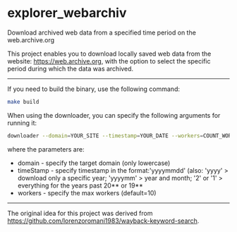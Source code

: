 # explorer_webarchiv
Download archived web data from a specified time period on the web.archive.org

This project enables you to download locally saved web data from the website: https://web.archive.org, with the option to select the specific period during which the data was archived.

--------------------------

If you need to build the binary, use the following command:

```bash
make build
```

When using the downloader, you can specify the following arguments for running it:

```bash
downloader --domain=YOUR_SITE --timestamp=YOUR_DATE --workers=COUNT_WORKERS
```

where the parameters are:

* domain - specify the target domain (only lowercase)
* timeStamp - specify timestamp in the format:'yyyymmdd' (also: 'yyyy' > download only a specific year; 'yyyymm' > year and month; '2' or '1' > everything for the years past 20** or 19**
* workers - specify the max workers (default=10)

----

The original idea for this project was derived from https://github.com/lorenzoromani1983/wayback-keyword-search.